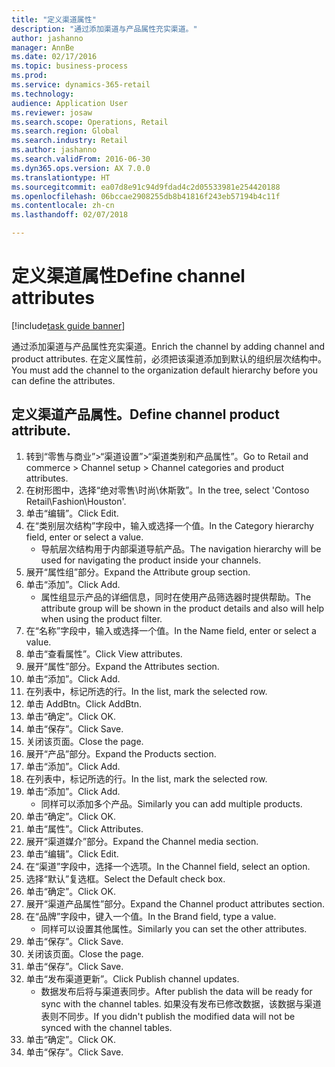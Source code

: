 ```yaml
--- 
title: "定义渠道属性"
description: "通过添加渠道与产品属性充实渠道。"
author: jashanno
manager: AnnBe
ms.date: 02/17/2016
ms.topic: business-process
ms.prod: 
ms.service: dynamics-365-retail
ms.technology: 
audience: Application User
ms.reviewer: josaw
ms.search.scope: Operations, Retail
ms.search.region: Global
ms.search.industry: Retail
ms.author: jashanno
ms.search.validFrom: 2016-06-30
ms.dyn365.ops.version: AX 7.0.0
ms.translationtype: HT
ms.sourcegitcommit: ea07d8e91c94d9fdad4c2d05533981e254420188
ms.openlocfilehash: 06bccae2908255db8b41816f243eb57194b4c11f
ms.contentlocale: zh-cn
ms.lasthandoff: 02/07/2018

---
```

# <a name="define-channel-attributes"></a><span data-ttu-id="dedc7-103">定义渠道属性</span><span class="sxs-lookup"><span data-stu-id="dedc7-103">Define channel attributes</span></span>

[!include[task guide banner](../includes/task-guide-banner.md)]

<span data-ttu-id="dedc7-104">通过添加渠道与产品属性充实渠道。</span><span class="sxs-lookup"><span data-stu-id="dedc7-104">Enrich the channel by adding channel and product attributes.</span></span> <span data-ttu-id="dedc7-105">在定义属性前，必须把该渠道添加到默认的组织层次结构中。</span><span class="sxs-lookup"><span data-stu-id="dedc7-105">You must add the channel to the organization default hierarchy before you can define the attributes.</span></span>


## <a name="define-channel-product-attribute"></a><span data-ttu-id="dedc7-106">定义渠道产品属性。</span><span class="sxs-lookup"><span data-stu-id="dedc7-106">Define channel product attribute.</span></span>
1. <span data-ttu-id="dedc7-107">转到“零售与商业”>“渠道设置”>“渠道类别和产品属性”。</span><span class="sxs-lookup"><span data-stu-id="dedc7-107">Go to Retail and commerce > Channel setup > Channel categories and product attributes.</span></span>
2. <span data-ttu-id="dedc7-108">在树形图中，选择“绝对零售\时尚\休斯敦”。</span><span class="sxs-lookup"><span data-stu-id="dedc7-108">In the tree, select 'Contoso Retail\Fashion\Houston'.</span></span>
3. <span data-ttu-id="dedc7-109">单击“编辑”。</span><span class="sxs-lookup"><span data-stu-id="dedc7-109">Click Edit.</span></span>
4. <span data-ttu-id="dedc7-110">在“类别层次结构”字段中，输入或选择一个值。</span><span class="sxs-lookup"><span data-stu-id="dedc7-110">In the Category hierarchy field, enter or select a value.</span></span>
    * <span data-ttu-id="dedc7-111">导航层次结构用于内部渠道导航产品。</span><span class="sxs-lookup"><span data-stu-id="dedc7-111">The navigation hierarchy will be used for navigating the product inside your channels.</span></span>  
5. <span data-ttu-id="dedc7-112">展开“属性组”部分。</span><span class="sxs-lookup"><span data-stu-id="dedc7-112">Expand the Attribute group section.</span></span>
6. <span data-ttu-id="dedc7-113">单击“添加”。</span><span class="sxs-lookup"><span data-stu-id="dedc7-113">Click Add.</span></span>
    * <span data-ttu-id="dedc7-114">属性组显示产品的详细信息，同时在使用产品筛选器时提供帮助。</span><span class="sxs-lookup"><span data-stu-id="dedc7-114">The attribute group will be shown in the product details and also will help when using the product filter.</span></span>  
7. <span data-ttu-id="dedc7-115">在“名称”字段中，输入或选择一个值。</span><span class="sxs-lookup"><span data-stu-id="dedc7-115">In the Name field, enter or select a value.</span></span>
8. <span data-ttu-id="dedc7-116">单击“查看属性”。</span><span class="sxs-lookup"><span data-stu-id="dedc7-116">Click View attributes.</span></span>
9. <span data-ttu-id="dedc7-117">展开“属性”部分。</span><span class="sxs-lookup"><span data-stu-id="dedc7-117">Expand the Attributes section.</span></span>
10. <span data-ttu-id="dedc7-118">单击“添加”。</span><span class="sxs-lookup"><span data-stu-id="dedc7-118">Click Add.</span></span>
11. <span data-ttu-id="dedc7-119">在列表中，标记所选的行。</span><span class="sxs-lookup"><span data-stu-id="dedc7-119">In the list, mark the selected row.</span></span>
12. <span data-ttu-id="dedc7-120">单击 AddBtn。</span><span class="sxs-lookup"><span data-stu-id="dedc7-120">Click AddBtn.</span></span>
13. <span data-ttu-id="dedc7-121">单击“确定”。</span><span class="sxs-lookup"><span data-stu-id="dedc7-121">Click OK.</span></span>
14. <span data-ttu-id="dedc7-122">单击“保存”。</span><span class="sxs-lookup"><span data-stu-id="dedc7-122">Click Save.</span></span>
15. <span data-ttu-id="dedc7-123">关闭该页面。</span><span class="sxs-lookup"><span data-stu-id="dedc7-123">Close the page.</span></span>
16. <span data-ttu-id="dedc7-124">展开“产品”部分。</span><span class="sxs-lookup"><span data-stu-id="dedc7-124">Expand the Products section.</span></span>
17. <span data-ttu-id="dedc7-125">单击“添加”。</span><span class="sxs-lookup"><span data-stu-id="dedc7-125">Click Add.</span></span>
18. <span data-ttu-id="dedc7-126">在列表中，标记所选的行。</span><span class="sxs-lookup"><span data-stu-id="dedc7-126">In the list, mark the selected row.</span></span>
19. <span data-ttu-id="dedc7-127">单击“添加”。</span><span class="sxs-lookup"><span data-stu-id="dedc7-127">Click Add.</span></span>
    * <span data-ttu-id="dedc7-128">同样可以添加多个产品。</span><span class="sxs-lookup"><span data-stu-id="dedc7-128">Similarly you can add multiple products.</span></span>  
20. <span data-ttu-id="dedc7-129">单击“确定”。</span><span class="sxs-lookup"><span data-stu-id="dedc7-129">Click OK.</span></span>
21. <span data-ttu-id="dedc7-130">单击“属性”。</span><span class="sxs-lookup"><span data-stu-id="dedc7-130">Click Attributes.</span></span>
22. <span data-ttu-id="dedc7-131">展开“渠道媒介”部分。</span><span class="sxs-lookup"><span data-stu-id="dedc7-131">Expand the Channel media section.</span></span>
23. <span data-ttu-id="dedc7-132">单击“编辑”。</span><span class="sxs-lookup"><span data-stu-id="dedc7-132">Click Edit.</span></span>
24. <span data-ttu-id="dedc7-133">在“渠道”字段中，选择一个选项。</span><span class="sxs-lookup"><span data-stu-id="dedc7-133">In the Channel field, select an option.</span></span>
25. <span data-ttu-id="dedc7-134">选择“默认”复选框。</span><span class="sxs-lookup"><span data-stu-id="dedc7-134">Select the Default check box.</span></span>
26. <span data-ttu-id="dedc7-135">单击“确定”。</span><span class="sxs-lookup"><span data-stu-id="dedc7-135">Click OK.</span></span>
27. <span data-ttu-id="dedc7-136">展开“渠道产品属性”部分。</span><span class="sxs-lookup"><span data-stu-id="dedc7-136">Expand the Channel product attributes section.</span></span>
28. <span data-ttu-id="dedc7-137">在“品牌”字段中，键入一个值。</span><span class="sxs-lookup"><span data-stu-id="dedc7-137">In the Brand field, type a value.</span></span>
    * <span data-ttu-id="dedc7-138">同样可以设置其他属性。</span><span class="sxs-lookup"><span data-stu-id="dedc7-138">Similarly you can set the other attributes.</span></span>  
29. <span data-ttu-id="dedc7-139">单击“保存”。</span><span class="sxs-lookup"><span data-stu-id="dedc7-139">Click Save.</span></span>
30. <span data-ttu-id="dedc7-140">关闭该页面。</span><span class="sxs-lookup"><span data-stu-id="dedc7-140">Close the page.</span></span>
31. <span data-ttu-id="dedc7-141">单击“保存”。</span><span class="sxs-lookup"><span data-stu-id="dedc7-141">Click Save.</span></span>
32. <span data-ttu-id="dedc7-142">单击“发布渠道更新”。</span><span class="sxs-lookup"><span data-stu-id="dedc7-142">Click Publish channel updates.</span></span>
    * <span data-ttu-id="dedc7-143">数据发布后将与渠道表同步。</span><span class="sxs-lookup"><span data-stu-id="dedc7-143">After publish the data will be ready for sync with the channel tables.</span></span> <span data-ttu-id="dedc7-144">如果没有发布已修改数据，该数据与渠道表则不同步。</span><span class="sxs-lookup"><span data-stu-id="dedc7-144">If you didn't publish the modified data will not be synced with the channel tables.</span></span>  
33. <span data-ttu-id="dedc7-145">单击“确定”。</span><span class="sxs-lookup"><span data-stu-id="dedc7-145">Click OK.</span></span>
34. <span data-ttu-id="dedc7-146">单击“保存”。</span><span class="sxs-lookup"><span data-stu-id="dedc7-146">Click Save.</span></span>


